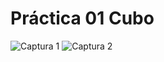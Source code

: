 # Práctica 01 Cubo
![Captura 1](https://github.com/DeH-M/SimulacionPorComputadora-EstephanieHernandez/assets/144860584/00da7352-c4f3-42da-9867-34f4bc1733ca)
![Captura 2](https://github.com/DeH-M/SimulacionPorComputadora-EstephanieHernandez/assets/144860584/b5a8e6bb-a38e-4070-ac45-3044dc672dc0)
